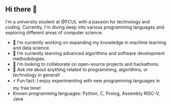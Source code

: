 ## Hi there 👋

I'm a university student at @FCUL with a passion for technology and coding. Currently, I'm diving deep into various programming languages and exploring different areas of computer science.

- 🔭 I’m currently working on expanding my knowledge in machine learning and data science.
- 🌱 I’m currently learning advanced algorithms and software development methodologies.
- 👯 I’m looking to collaborate on open-source projects and hackathons.
- 💬 Ask me about anything related to programming, algorithms, or technology in general!
- ⚡ Fun fact: I enjoy experimenting with new programming languages in my free time!
- Known programming languages: Python, C, Prolog, Assembly RISC-V, Java

<!--
**miguelferreira00/miguelferreira00** is a ✨ _special_ ✨ repository because its `README.md` (this file) appears on your GitHub profile.

Here are some ideas to get you started:

- 🔭 I’m currently working on ...
- 🌱 I’m currently learning ...
- 👯 I’m looking to collaborate on ...
- 🤔 I’m looking for help with ...
- 💬 Ask me about ...
- 📫 How to reach me: ...
- 😄 Pronouns: ...
- ⚡ Fun fact: ...
-->
